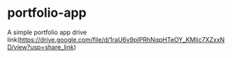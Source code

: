 # portfolio-app

A simple portfolio app 
drive link(https://drive.google.com/file/d/1raU6v9pIPRhNqpHTeOY_KMlic7XZxxND/view?usp=share_link)
